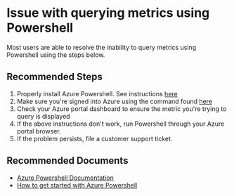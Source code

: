 <properties
  pagetitle="Issue with querying metrics using Powershell"
  service=""
  resource=""
  ms.author="riroloff"
  selfhelptype="Generic"
  supporttopicids="32684742"
  productpesids="16250"
  cloudenvironments="public, fairfax, mooncake, blackforest, ussec, usnat"
  articleid="048ec61d-4c0d-49fb-b3d5-1af9b81fc9b7"
  ownershipid="AzureMonitoring_AzureMetrics" />
# Issue with querying metrics using Powershell
Most users are able to resolve the inability to query metrics using Powershell using the steps below.

## **Recommended Steps**

1. Properly install Azure Powershell. See instructions [here](https://docs.microsoft.com/powershell/azure/?view=azps-4.6.1)
2. Make sure you're signed into Azure using the command found [here](https://docs.microsoft.com/powershell/azure/get-started-azureps?view=azps-4.6.1) 
3. Check your Azure portal dashboard to ensure the metric you're trying to query is displayed
4. If the above instructions don't work, run Powershell through your Azure portal browser. 
5. If the problem persists, file a customer support ticket.

## **Recommended Documents**

* [Azure Powershell Documentation](https://docs.microsoft.com/powershell/azure/?view=azps-4.6.1)
* [How to get started with Azure Powershell](https://docs.microsoft.com/powershell/azure/get-started-azureps?view=azps-4.6.1)
